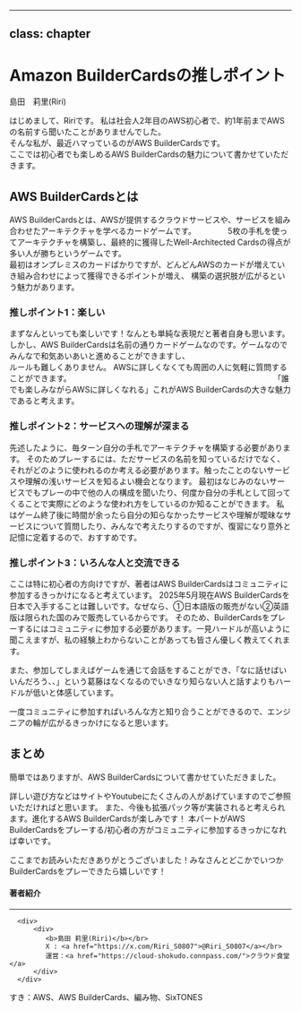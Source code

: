  ---
 class: chapter
 ---

 # Amazon BuilderCardsの推しポイント

 <div class="flush-right">
 島田　莉里(Riri)
 </div>


 はじめまして、Ririです。
 私は社会人2年目のAWS初心者で、約1年前までAWSの名前すら聞いたことがありませんでした。     
 そんな私が、最近ハマっているのがAWS BuilderCardsです。     
 ここでは初心者でも楽しめるAWS BuilderCardsの魅力について書かせていただきます。

 ## AWS BuilderCardsとは
 AWS BuilderCardsとは、AWSが提供するクラウドサービスや、サービスを組み合わせたアーキテクチャを学べるカードゲームです。　　　 　
 5枚の手札を使ってアーキテクチャを構築し、最終的に獲得したWell-Architected Cardsの得点が多い人が勝ちというゲームです。    
 最初はオンプレミスのカードばかりですが、どんどんAWSのカードが増えていき組み合わせによって獲得できるポイントが増え、
 構築の選択肢が広がるという魅力があります。

 ### 推しポイント1：楽しい
 まずなんといっても楽しいです！なんとも単純な表現だと著者自身も思います。　　　　　　　　　　　　　　　　　　　　　　　　　　　　　　　　　　　
 しかし、AWS BuilderCardsは名前の通りカードゲームなのです。ゲームなのでみんなで和気あいあいと進めることができますし、  
 ルールも難しくありません。 AWSに詳しくなくても周囲の人に気軽に質問することができます。　　　　　　　　　　　　　　　　　　　　　　　　　　
 「誰でも楽しみながらAWSに詳しくなれる」これがAWS BuilderCardsの大きな魅力であると考えます。

 ### 推しポイント2：サービスへの理解が深まる
 先述したように、毎ターン自分の手札でアーキテクチャを構築する必要があります。 そのためプレーするには、ただサービスの名前を知っているだけでなく、
 それがどのように使われるのか考える必要があります。触ったことのないサービスや理解の浅いサービスを知るよい機会となります。
 最初はなじみのないサービスでもプレーの中で他の人の構成を聞いたり、何度か自分の手札として回ってくることで実際にどのような使われ方をしているのか知ることができます。
 私はゲーム終了後に時間が余ったら自分の知らなかったサービスや理解が曖昧なサービスについて質問したり、みんなで考えたりするのですが、復習になり意外と記憶に定着するので、おすすめです。

 ### 推しポイント3：いろんな人と交流できる
 ここは特に初心者の方向けですが、著者はAWS BuilderCardsはコミュニティに参加するきっかけになると考えています。
 2025年5月現在AWS BuilderCardsを日本で入手することは難しいです。なぜなら、①日本語版の販売がない②英語版は限られた国のみで販売しているからです。
 そのため、BuilderCardsをプレーするにはコミュニティに参加する必要があります。一見ハードルが高いように聞こえますが、私の経験上わからないことがあっても皆さん優しく教えてくれます。

 また、参加してしまえばゲームを通じて会話をすることができ、「なに話せばいいんだろう、、」という葛藤はなくなるのでいきなり知らない人と話すよりもハードルが低いと体感しています。

 一度コミュニティに参加すればいろんな方と知り合うことができるので、エンジニアの輪が広がるきっかけになると思います。

 ## まとめ
 簡単ではありますが、AWS BuilderCardsについて書かせていただきました。

 詳しい遊び方などはサイトやYoutubeにたくさんの人があげていますのでご参照いただければと思います。
 また、今後も拡張パック等が実装されると考えられます。進化するAWS BuilderCardsが楽しみです！
 本パートがAWS BuilderCardsをプレーする/初心者の方がコミュニティに参加するきっかになれば幸いです。

 ここまでお読みいただきありがとうございました！みなさんとどこかでいつかBuilderCardsをプレーできたら嬉しいです！

 #### 著者紹介

 ---
 
 <div class="author-profile">
	
      <div>
          <div>
             <b>島田 莉里(Riri)</b></br> 
             X : <a href="https://x.com/Riri_S0807">@Riri_S0807</a></br>
             運営：<a href="https://cloud-shokudo.connpass.com/">クラウド食堂</a>
          </div>
      </div>
 </div>
 <p style="margin-top: 0.5em; margin-bottom: 2em;">
 すき：AWS、AWS BuilderCards、編み物、SixTONES
 </p>

 